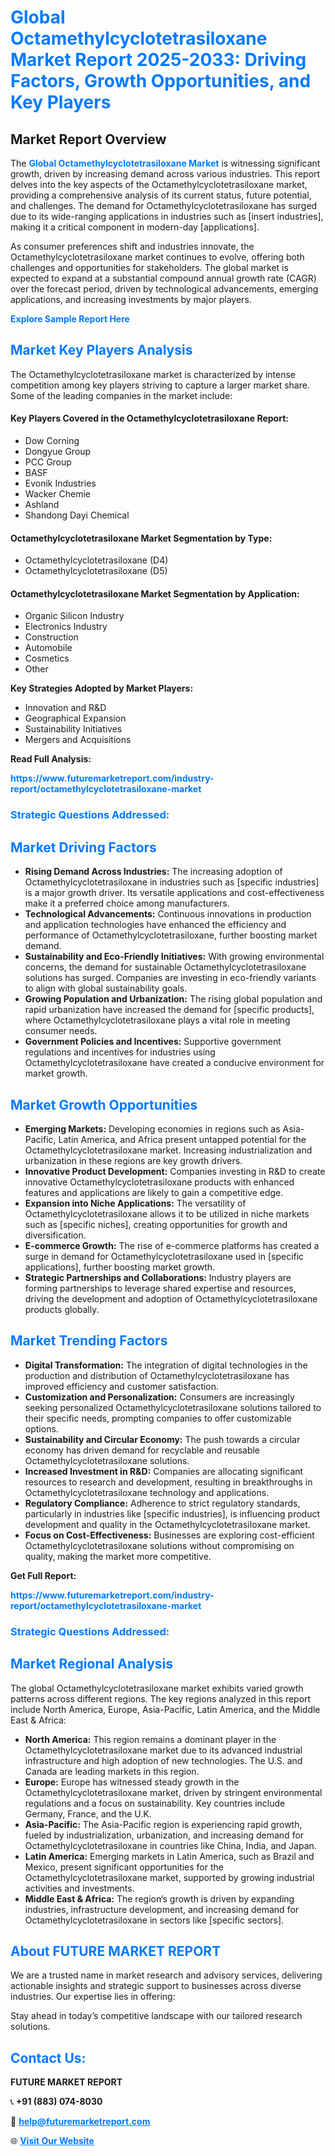 <h1 style="color: #007BFF;">Global Octamethylcyclotetrasiloxane Market Report 2025-2033: Driving Factors, Growth Opportunities, and Key Players</h1>

<section id="overview">
<h2>Market Report Overview</h2>
<p>The <a href="https://www.futuremarketreport.com/industry-report/octamethylcyclotetrasiloxane-market" style="color: #007BFF; text-decoration: none;"><strong>Global Octamethylcyclotetrasiloxane Market</strong></a> is witnessing significant growth, driven by increasing demand across various industries. This report delves into the key aspects of the Octamethylcyclotetrasiloxane market, providing a comprehensive analysis of its current status, future potential, and challenges. The demand for Octamethylcyclotetrasiloxane has surged due to its wide-ranging applications in industries such as [insert industries], making it a critical component in modern-day [applications].</p>
<p>As consumer preferences shift and industries innovate, the Octamethylcyclotetrasiloxane market continues to evolve, offering both challenges and opportunities for stakeholders. The global market is expected to expand at a substantial compound annual growth rate (CAGR) over the forecast period, driven by technological advancements, emerging applications, and increasing investments by major players.</p>
</section>

<section id="overview">
<p><a href="https://www.futuremarketreport.com/request-sample/reportId=85331" style="color: #007BFF; text-decoration: none;"><strong>Explore Sample Report Here</strong></a></p>
</section>

<section id="key-players">
<h2 style="color: #007BFF;">Market Key Players Analysis</h2>
<p>The Octamethylcyclotetrasiloxane market is characterized by intense competition among key players striving to capture a larger market share. Some of the leading companies in the market include:</p>
<h4>Key Players Covered in the Octamethylcyclotetrasiloxane Report:</h4>
<ul><li>Dow Corning</li><li>Dongyue Group</li><li>PCC Group</li><li>BASF</li><li>Evonik Industries</li><li>Wacker Chemie</li><li>Ashland</li><li>Shandong Dayi Chemical</li></ul>
<h4>Octamethylcyclotetrasiloxane Market Segmentation by Type:</h4>
<ul><li>Octamethylcyclotetrasiloxane (D4)</li><li>Octamethylcyclotetrasiloxane (D5)</li></ul>

<h4>Octamethylcyclotetrasiloxane Market Segmentation by Application:</h4>
<ul><li>Organic Silicon Industry</li><li>Electronics Industry</li><li>Construction</li><li>Automobile</li><li>Cosmetics</li><li>Other</li></ul>
<p><strong>Key Strategies Adopted by Market Players:</strong></p>
<ul>
<li>Innovation and R&D</li>
<li>Geographical Expansion</li>
<li>Sustainability Initiatives</li>
<li>Mergers and Acquisitions</li>
</ul>
</section>

<section>
<p><strong>Read Full Analysis: </strong></p><a href="https://www.futuremarketreport.com/industry-report/octamethylcyclotetrasiloxane-market" style="color: #007BFF; text-decoration: none;"><strong>https://www.futuremarketreport.com/industry-report/octamethylcyclotetrasiloxane-market</strong></a>
<h3 style="color: #007BFF;">Strategic Questions Addressed:</h3>
</section>

<section id="driving-factors">
<h2 style="color: #007BFF;">Market Driving Factors</h2>
<ul>
<li><strong>Rising Demand Across Industries:</strong> The increasing adoption of Octamethylcyclotetrasiloxane in industries such as [specific industries] is a major growth driver. Its versatile applications and cost-effectiveness make it a preferred choice among manufacturers.</li>
<li><strong>Technological Advancements:</strong> Continuous innovations in production and application technologies have enhanced the efficiency and performance of Octamethylcyclotetrasiloxane, further boosting market demand.</li>
<li><strong>Sustainability and Eco-Friendly Initiatives:</strong> With growing environmental concerns, the demand for sustainable Octamethylcyclotetrasiloxane solutions has surged. Companies are investing in eco-friendly variants to align with global sustainability goals.</li>
<li><strong>Growing Population and Urbanization:</strong> The rising global population and rapid urbanization have increased the demand for [specific products], where Octamethylcyclotetrasiloxane plays a vital role in meeting consumer needs.</li>
<li><strong>Government Policies and Incentives:</strong> Supportive government regulations and incentives for industries using Octamethylcyclotetrasiloxane have created a conducive environment for market growth.</li>
</ul>
</section>

<section id="growth-opportunities">
<h2 style="color: #007BFF;">Market Growth Opportunities</h2>
<ul>
<li><strong>Emerging Markets:</strong> Developing economies in regions such as Asia-Pacific, Latin America, and Africa present untapped potential for the Octamethylcyclotetrasiloxane market. Increasing industrialization and urbanization in these regions are key growth drivers.</li>
<li><strong>Innovative Product Development:</strong> Companies investing in R&D to create innovative Octamethylcyclotetrasiloxane products with enhanced features and applications are likely to gain a competitive edge.</li>
<li><strong>Expansion into Niche Applications:</strong> The versatility of Octamethylcyclotetrasiloxane allows it to be utilized in niche markets such as [specific niches], creating opportunities for growth and diversification.</li>
<li><strong>E-commerce Growth:</strong> The rise of e-commerce platforms has created a surge in demand for Octamethylcyclotetrasiloxane used in [specific applications], further boosting market growth.</li>
<li><strong>Strategic Partnerships and Collaborations:</strong> Industry players are forming partnerships to leverage shared expertise and resources, driving the development and adoption of Octamethylcyclotetrasiloxane products globally.</li>
</ul>
</section>

<section id="trending-factors">
<h2 style="color: #007BFF;">Market Trending Factors</h2>
<ul>
<li><strong>Digital Transformation:</strong> The integration of digital technologies in the production and distribution of Octamethylcyclotetrasiloxane has improved efficiency and customer satisfaction.</li>
<li><strong>Customization and Personalization:</strong> Consumers are increasingly seeking personalized Octamethylcyclotetrasiloxane solutions tailored to their specific needs, prompting companies to offer customizable options.</li>
<li><strong>Sustainability and Circular Economy:</strong> The push towards a circular economy has driven demand for recyclable and reusable Octamethylcyclotetrasiloxane solutions.</li>
<li><strong>Increased Investment in R&D:</strong> Companies are allocating significant resources to research and development, resulting in breakthroughs in Octamethylcyclotetrasiloxane technology and applications.</li>
<li><strong>Regulatory Compliance:</strong> Adherence to strict regulatory standards, particularly in industries like [specific industries], is influencing product development and quality in the Octamethylcyclotetrasiloxane market.</li>
<li><strong>Focus on Cost-Effectiveness:</strong> Businesses are exploring cost-efficient Octamethylcyclotetrasiloxane solutions without compromising on quality, making the market more competitive.</li>
</ul>
</section>

<section>
<p><strong>Get Full Report: </strong></p><a href="https://www.futuremarketreport.com/industry-report/octamethylcyclotetrasiloxane-market" style="color: #007BFF; text-decoration: none;"><strong>https://www.futuremarketreport.com/industry-report/octamethylcyclotetrasiloxane-market</strong></a>
<h3 style="color: #007BFF;">Strategic Questions Addressed:</h3>
</section>


<section id="regional-analysis">
<h2 style="color: #007BFF;">Market Regional Analysis</h2>
<p>The global Octamethylcyclotetrasiloxane market exhibits varied growth patterns across different regions. The key regions analyzed in this report include North America, Europe, Asia-Pacific, Latin America, and the Middle East & Africa:</p>
<ul>
<li><strong>North America:</strong> This region remains a dominant player in the Octamethylcyclotetrasiloxane market due to its advanced industrial infrastructure and high adoption of new technologies. The U.S. and Canada are leading markets in this region.</li>
<li><strong>Europe:</strong> Europe has witnessed steady growth in the Octamethylcyclotetrasiloxane market, driven by stringent environmental regulations and a focus on sustainability. Key countries include Germany, France, and the U.K.</li>
<li><strong>Asia-Pacific:</strong> The Asia-Pacific region is experiencing rapid growth, fueled by industrialization, urbanization, and increasing demand for Octamethylcyclotetrasiloxane in countries like China, India, and Japan.</li>
<li><strong>Latin America:</strong> Emerging markets in Latin America, such as Brazil and Mexico, present significant opportunities for the Octamethylcyclotetrasiloxane market, supported by growing industrial activities and investments.</li>
<li><strong>Middle East & Africa:</strong> The region’s growth is driven by expanding industries, infrastructure development, and increasing demand for Octamethylcyclotetrasiloxane in sectors like [specific sectors].</li>
</ul>
</section>

<footer>
<h2 style="color: #007BFF;">About FUTURE MARKET REPORT</h2>
<p>We are a trusted name in market research and advisory services, delivering actionable insights and strategic support to businesses across diverse industries. Our expertise lies in offering:</p>

<p>Stay ahead in today’s competitive landscape with our tailored research solutions.</p>

<h2 style="color: #007BFF;">Contact Us:</h2>
<p><strong>FUTURE MARKET REPORT</strong></p>
<p>📞 <strong>+91 (883) 074-8030</strong></p>
<p>📧 <strong><a href="mailto:help@futuremarketreport.com" style="color: #007BFF;">help@futuremarketreport.com</a></strong></p>
<p>🌐 <strong><a href="https://www.futuremarketreport.com/" style="color: #007BFF;">Visit Our Website</a></strong></p>
</footer>